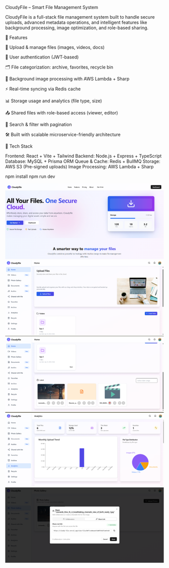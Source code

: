 CloudyFile – Smart File Management System

CloudyFile is a full-stack file management system built to handle secure uploads, advanced metadata operations, and intelligent features like background processing, image optimization, and role-based sharing.

🚀 Features

📁 Upload & manage files (images, videos, docs)

🔐 User authentication (JWT-based)

🗂️ File categorization: archive, favorites, recycle bin

🔄 Background image processing with AWS Lambda + Sharp

⚡ Real-time syncing via Redis cache

📊 Storage usage and analytics (file type, size)

📤 Shared files with role-based access (viewer, editor)

🔎 Search & filter with pagination

🛠️ Built with scalable microservice-friendly architecture


🧰 Tech Stack

Frontend: React + Vite + Tailwind
Backend: Node.js + Express + TypeScript
Database: MySQL + Prisma ORM
Queue & Cache: Redis + BullMQ
Storage: AWS S3 (Pre-signed uploads)
Image Processing: AWS Lambda + Sharp


npm install
npm run dev


![alt text](/readme_assets/image1.png)
![alt text](/readme_assets/image2.png)
![alt text](/readme_assets/image3.png)
![alt text](/readme_assets/image4.png)
![alt text](/readme_assets/image5.png)
